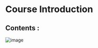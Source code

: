 # Course Introduction

## Contents :

![image](https://github.com/its-sachink/devops_and_kodekloud_prep/assets/25415707/9976d1a7-0c5f-4139-bed3-c21f674ca328)


